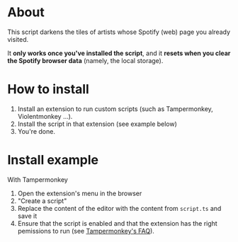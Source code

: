 # About

This script darkens the tiles of artists whose Spotify (web) page you already visited.

It **only works once you've installed the script**, and it **resets when you clear the Spotify browser data** (namely, the local storage).

# How to install

1. Install an extension to run custom scripts (such as Tampermonkey, Violentmonkey ...).
2. Install the script in that extension (see example below)
3. You're done.

# Install example

With Tampermonkey
1. Open the extension's menu in the browser
2. "Create a script"
3. Replace the content of the editor with the content from `script.ts` and save it
4. Ensure that the script is enabled and that the extension has the right pemissions to run (see [Tampermonkey's FAQ](https://www.tampermonkey.net/faq.php#Q209)).